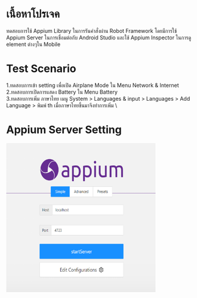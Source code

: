 # เนื้อหาโปรเจค
ทดสอบการใช้ Appium Library ในการรันคำสั่งผ่าน Robot Framework โดยมีการใช้ Appium Server ในการเชื่อมต่อกับ Android Studio และใช้ Appium Inspector ในการดู element ต่างๆใน Mobile

# Test Scenario
1.ทดสอบการเข้า setting เพื่อเปิด Airplane Mode ใน Menu Network & Internet \
2.ทดสอบการเปิดการแสดง Battery ใน Menu Battery \
3.ทดสอบการเพิ่ม ภาษาไทย เมนู System > Languages & input > Languages > Add Language >  พิมพ์ th เมื่อภาษาไทยขึ้นมาจึงทำการเพิ่ม \

# Appium Server Setting
<img src = 'image/Appium_server_setting.PNG' width="400" height="400">


